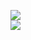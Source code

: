 [![](https://img.shields.io/badge/Made%20With-Github%20Spray-lightgrey.svg?style=for-the-badge&logo=github)](https://github.com/Annihil/github-spray#25414)  
[![](https://i.imgur.com/2DrTn0Z.gif)](https://github.com/Annihil/github-spray)